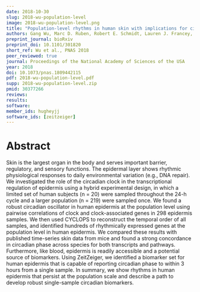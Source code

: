```yaml
---
date: 2018-10-30
slug: 2018-wu-population-level
image: 2018-wu-population-level.png
title: "Population-level rhythms in human skin with implications for circadian medicine"
authors: Gang Wu, Marc D. Ruben, Robert E. Schmidt, Lauren J. Francey, David F. Smith, Ron C. Anafi, Jacob J. Hughey, Ryan Tasseff, Joseph D. Sherrill, John E. Oblong, Kevin J. Mills, and John B. Hogenesch
preprint_journal: bioRxiv
preprint_doi: 10.1101/301820
short_ref: Wu et al., PNAS 2018
peer_reviewed: true
journal: Proceedings of the National Academy of Sciences of the USA
year: 2018
doi: 10.1073/pnas.1809442115
pdf: 2018-wu-population-level.pdf
supp: 2018-wu-population-level.zip
pmid: 30377266
reviews: 
results: 
software: 
member_ids: hugheyjj
software_ids: [zeitzeiger]
---
```


# Abstract

Skin is the largest organ in the body and serves important barrier, regulatory, and sensory functions. The epidermal layer shows rhythmic physiological responses to daily environmental variation (e.g., DNA repair). We investigated the role of the circadian clock in the transcriptional regulation of epidermis using a hybrid experimental design, in which a limited set of human subjects (n = 20) were sampled throughout the 24-h cycle and a larger population (n = 219) were sampled once. We found a robust circadian oscillator in human epidermis at the population level using pairwise correlations of clock and clock-associated genes in 298 epidermis samples. We then used CYCLOPS to reconstruct the temporal order of all samples, and identified hundreds of rhythmically expressed genes at the population level in human epidermis. We compared these results with published time-series skin data from mice and found a strong concordance in circadian phase across species for both transcripts and pathways. Furthermore, like blood, epidermis is readily accessible and a potential source of biomarkers. Using ZeitZeiger, we identified a biomarker set for human epidermis that is capable of reporting circadian phase to within 3 hours from a single sample. In summary, we show rhythms in human epidermis that persist at the population scale and describe a path to develop robust single-sample circadian biomarkers.
